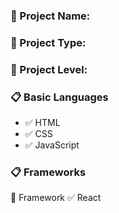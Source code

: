 ### :paperclip: Project Name: 

### :paperclip: Project Type:

### :paperclip: Project Level:


### :clipboard: Basic Languages
 - :white_check_mark: HTML
 - :white_check_mark: CSS
 - :white_check_mark: JavaScript


### :clipboard: Frameworks
   :pushpin: Framework
   :white_check_mark: React

